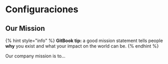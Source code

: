 # Configuraciones

## Our Mission

{% hint style="info" %}
**GitBook tip:** a good mission statement tells people **why** you exist and what your impact on the world can be.
{% endhint %}

Our company mission is to…
